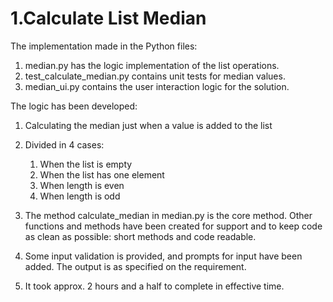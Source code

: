 # 1.Calculate List Median

The implementation made in the Python files:
1. median.py has the logic implementation of the list operations.
2. test_calculate_median.py contains unit tests for median values.
3. median_ui.py contains the user interaction logic for the solution.

The logic has been developed:
1. Calculating the median just when a value is added to the list
2. Divided in 4 cases:
   1. When the list is empty
   2. When the list has one element
   3. When length is even
   4. When length is odd
   
3. The method calculate_median in median.py is the core method. Other functions and methods have been created for support and to keep code
as clean as possible: short methods and code readable.

4. Some input validation is provided, and prompts for input  have been added. The output is as specified on the requirement.

5. It took approx. 2 hours and a half to complete in effective time.



